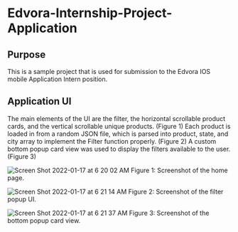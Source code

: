 # Edvora-Internship-Project-Application

## Purpose
This is a sample project that is used for submission to the Edvora IOS mobile Application Intern position.

## Application UI
The main elements of the UI are the filter, the horizontal scrollable product cards, and the vertical scrollable unique products. (Figure 1)
Each product is loaded in from a random JSON file, which is parsed into product, state, and city array to implement the Filter function properly. (Figure 2)
A custom bottom popup card view was used to display the filters available to the user. (Figure 3)

![Screen Shot 2022-01-17 at 6 20 02 AM](https://user-images.githubusercontent.com/90874168/149760665-7c73e99c-ffe4-477f-a55b-c5a6f8928107.png)
Figure 1: Screenshot of the home page.

![Screen Shot 2022-01-17 at 6 21 14 AM](https://user-images.githubusercontent.com/90874168/149760844-91c7c9fb-073d-47a4-b39e-7a1b3db8dfc7.png)
Figure 2: Screenshot of the filter popup UI.

![Screen Shot 2022-01-17 at 6 21 37 AM](https://user-images.githubusercontent.com/90874168/149760887-e90f141e-4a45-4047-a0cb-506264379cd9.png)
Figure 3: Screenshot of the bottom popup card view.


